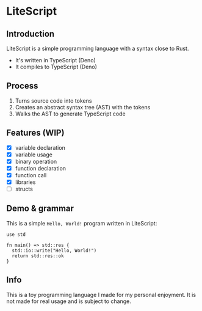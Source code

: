 # LiteScript

## Introduction

LiteScript is a simple programming language with a syntax close to Rust.

- It's written in TypeScript (Deno)
- It compiles to TypeScript (Deno)

## Process

1. Turns source code into tokens
2. Creates an abstract syntax tree (AST) with the tokens
3. Walks the AST to generate TypeScript code

## Features (WIP)

- [x] variable declaration
- [x] variable usage
- [x] binary operation
- [x] function declaration
- [x] function call
- [x] libraries
- [ ] structs

## Demo & grammar

This is a simple `Hello, World!` program written in LiteScript:

```
use std

fn main() => std::res {
  std::io::write("Hello, World!")
  return std::res::ok
}
```

## Info

This is a toy programming language I made for my personal enjoyment. It is not made for real usage and is subject to change.
